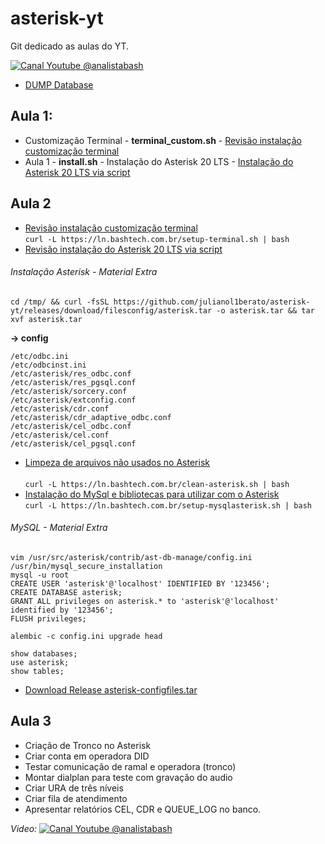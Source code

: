 # asterisk-yt
Git dedicado as aulas do YT.

[![Canal Youtube @analistabash](https://www.bashtech.com.br/youtube_button_icon_151827_96x.png)](https://www.youtube.com/@analistabash)


- [DUMP Database](sql/dump-mysql.sql)


## Aula 1:
- Customização Terminal - **terminal_custom.sh** - [Revisão instalação customização terminal](terminal_custom.sh)
- Aula 1 - **install.sh** - Instalação do Asterisk 20 LTS - [Instalação do Asterisk 20 LTS via script](install.sh)
## Aula 2 
- [Revisão instalação customização terminal](terminal_custom.sh)<br /> 
``` curl -L https://ln.bashtech.com.br/setup-terminal.sh | bash ```
- [Revisão instalação do Asterisk 20 LTS via script](install.sh)<br /> 
###### Instalação Asterisk - Material Extra
``` cd /tmp/ && curl -fsSL https://github.com/julianol1berato/asterisk-yt/releases/download/filesconfig/asterisk.tar -o asterisk.tar && tar xvf asterisk.tar ```

**-> config**<br /> 
```
/etc/odbc.ini
/etc/odbcinst.ini
/etc/asterisk/res_odbc.conf
/etc/asterisk/res_pgsql.conf
/etc/asterisk/sorcery.conf
/etc/asterisk/extconfig.conf
/etc/asterisk/cdr.conf
/etc/asterisk/cdr_adaptive_odbc.conf
/etc/asterisk/cel_odbc.conf
/etc/asterisk/cel.conf
/etc/asterisk/cel_pgsql.conf
```
- [Limpeza de arquivos não usados no Asterisk](cleanfiles-asterisk.sh)<br />  
``` curl -L https://ln.bashtech.com.br/clean-asterisk.sh | bash ```
- [Instalação do MySql e bibliotecas para utilizar com o Asterisk](setup-mysqlasterisk.sh)<br /> 
``` curl -L https://ln.bashtech.com.br/setup-mysqlasterisk.sh | bash ```
###### MySQL - Material Extra
```
vim /usr/src/asterisk/contrib/ast-db-manage/config.ini
/usr/bin/mysql_secure_installation
mysql -u root
CREATE USER 'asterisk'@'localhost' IDENTIFIED BY '123456';
CREATE DATABASE asterisk;
GRANT ALL privileges on asterisk.* to 'asterisk'@'localhost' identified by '123456';
FLUSH privileges;

alembic -c config.ini upgrade head

show databases;
use asterisk;
show tables;
```

- [Download Release asterisk-configfiles.tar](https://github.com/julianol1berato/asterisk-yt/releases/tag/filesconfig)
## Aula 3
- Criação de Tronco no Asterisk
- Criar conta em operadora DID
- Testar comunicação de ramal e operadora (tronco)
- Montar dialplan para teste com gravação do audio
- Criar URA de três níveis
- Criar fila de atendimento
- Apresentar relatórios CEL, CDR e QUEUE_LOG no banco.

*Video:* [![Canal Youtube @analistabash](https://www.bashtech.com.br/youtube_button_icon_151827_96x.png)](https://www.youtube.com/watch?v=2otkd-7HGk0&list=PLk0v4L7lcjDfcKUxIDybvuKTgDuaR31Kn)

